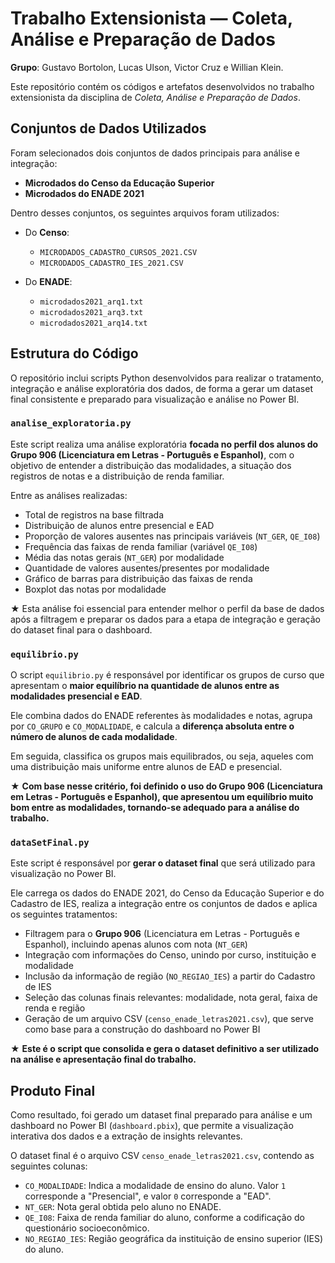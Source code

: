 # Trabalho Extensionista — Coleta, Análise e Preparação de Dados

**Grupo**: Gustavo Bortolon, Lucas Ulson, Victor Cruz e Willian Klein.

Este repositório contém os códigos e artefatos desenvolvidos no trabalho extensionista da disciplina de *Coleta, Análise e Preparação de Dados*.

## Conjuntos de Dados Utilizados

Foram selecionados dois conjuntos de dados principais para análise e integração:

- **Microdados do Censo da Educação Superior**  
- **Microdados do ENADE 2021**

Dentro desses conjuntos, os seguintes arquivos foram utilizados:

- Do **Censo**:
  - `MICRODADOS_CADASTRO_CURSOS_2021.CSV`
  - `MICRODADOS_CADASTRO_IES_2021.CSV`

- Do **ENADE**:
  - `microdados2021_arq1.txt`
  - `microdados2021_arq3.txt`
  - `microdados2021_arq14.txt`

## Estrutura do Código

O repositório inclui scripts Python desenvolvidos para realizar o tratamento, integração e análise exploratória dos dados, de forma a gerar um dataset final consistente e preparado para visualização e análise no Power BI.

### `analise_exploratoria.py`

Este script realiza uma análise exploratória **focada no perfil dos alunos do Grupo 906 (Licenciatura em Letras - Português e Espanhol)**, com o objetivo de entender a distribuição das modalidades, a situação dos registros de notas e a distribuição de renda familiar.

Entre as análises realizadas:

- Total de registros na base filtrada  
- Distribuição de alunos entre presencial e EAD  
- Proporção de valores ausentes nas principais variáveis (`NT_GER`, `QE_I08`)  
- Frequência das faixas de renda familiar (variável `QE_I08`)  
- Média das notas gerais (`NT_GER`) por modalidade  
- Quantidade de valores ausentes/presentes por modalidade  
- Gráfico de barras para distribuição das faixas de renda  
- Boxplot das notas por modalidade

★ Esta análise foi essencial para entender melhor o perfil da base de dados após a filtragem e preparar os dados para a etapa de integração e geração do dataset final para o dashboard.

### `equilibrio.py`

O script `equilibrio.py` é responsável por identificar os grupos de curso que apresentam o **maior equilíbrio na quantidade de alunos entre as modalidades presencial e EAD**.  

Ele combina dados do ENADE referentes às modalidades e notas, agrupa por `CO_GRUPO` e `CO_MODALIDADE`, e calcula a **diferença absoluta entre o número de alunos de cada modalidade**.  

Em seguida, classifica os grupos mais equilibrados, ou seja, aqueles com uma distribuição mais uniforme entre alunos de EAD e presencial.

★ **Com base nesse critério, foi definido o uso do Grupo 906 (Licenciatura em Letras - Português e Espanhol), que apresentou um equilíbrio muito bom entre as modalidades, tornando-se adequado para a análise do trabalho.**

### `dataSetFinal.py`

Este script é responsável por **gerar o dataset final** que será utilizado para visualização no Power BI.  

Ele carrega os dados do ENADE 2021, do Censo da Educação Superior e do Cadastro de IES, realiza a integração entre os conjuntos de dados e aplica os seguintes tratamentos:

- Filtragem para o **Grupo 906** (Licenciatura em Letras - Português e Espanhol), incluindo apenas alunos com nota (`NT_GER`)  
- Integração com informações do Censo, unindo por curso, instituição e modalidade  
- Inclusão da informação de região (`NO_REGIAO_IES`) a partir do Cadastro de IES  
- Seleção das colunas finais relevantes: modalidade, nota geral, faixa de renda e região  
- Geração de um arquivo CSV (`censo_enade_letras2021.csv`), que serve como base para a construção do dashboard no Power BI

★ **Este é o script que consolida e gera o dataset definitivo a ser utilizado na análise e apresentação final do trabalho.**

## Produto Final

Como resultado, foi gerado um dataset final preparado para análise e um dashboard no Power BI (`dashboard.pbix`), que permite a visualização interativa dos dados e a extração de insights relevantes.

O dataset final é o arquivo CSV `censo_enade_letras2021.csv`, contendo as seguintes colunas:

- `CO_MODALIDADE`: Indica a modalidade de ensino do aluno. Valor `1` corresponde a "Presencial", e valor `0` corresponde a "EAD".
- `NT_GER`: Nota geral obtida pelo aluno no ENADE.
- `QE_I08`: Faixa de renda familiar do aluno, conforme a codificação do questionário socioeconômico.
- `NO_REGIAO_IES`: Região geográfica da instituição de ensino superior (IES) do aluno.
